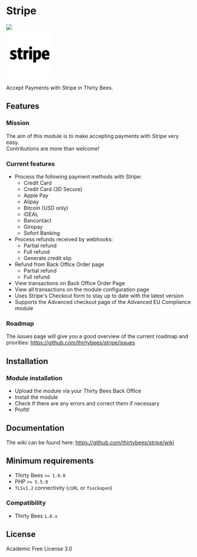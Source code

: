 # Stripe
![](https://travis-ci.org/thirtybees/stripe.svg?branch=master)  
![Stripe](views/img/stripebtnlogo.png)

Accept Payments with Stripe in Thirty Bees.

## Features
### Mission
The aim of this module is to make accepting payments with Stripe very easy.  
Contributions are more than welcome!

### Current features
- Process the following payment methods with Stripe: 
  - Credit Card
  - Credit Card (3D Secure)
  - Apple Pay
  - Alipay
  - Bitcoin (USD only)
  - iDEAL
  - Bancontact
  - Giropay
  - Sofort Banking
- Process refunds received by webhooks:
    - Partial refund
    - Full refund
    - Generate credit slip
- Refund from Back Office Order page
    - Partial refund
    - Full refund
- View transactions on Back Office Order Page
- View all transactions on the module configuration page
- Uses Stripe's Checkout form to stay up to date with the latest version
- Supports the Advanced checkout page of the Advanced EU Compliance module

### Roadmap
The issues page will give you a good overview of the current roadmap and priorities:
https://github.com/thirtybees/stripe/issues

## Installation
### Module installation
- Upload the module via your Thirty Bees Back Office
- Install the module
- Check if there are any errors and correct them if necessary
- Profit!

## Documentation
The wiki can be found here: https://github.com/thirtybees/stripe/wiki

## Minimum requirements
- Thirty Bees `>= 1.0.0`
- PHP `>= 5.5.0`
- `TLSv1.2` connectivity (`cURL` or `fsockopen`)

### Compatibility
- Thirty Bees `1.0.x`

## License
Academic Free License 3.0
